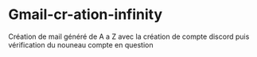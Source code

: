 # Gmail-cr-ation-infinity
Création de mail généré de A a Z avec la création de compte discord puis vérification du nouneau compte en question 
